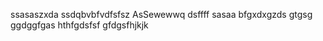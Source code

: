 ssasaszxda
ssdqbvbfvdfsfsz
AsSewewwq
dsffff
sasaa
bfgxdxgzds
gtgsg
ggdggfgas
hthfgdsfsf
gfdgsfhjkjk
